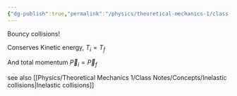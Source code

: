 ```yaml
---
{"dg-publish":true,"permalink":"/physics/theoretical-mechanics-1/class-notes/concepts/elastic-collisions/"}
---
```


Bouncy collisions!

Conserves Kinetic energy, $T_{i} = T_{f}$

And total momentum  $\vec{P}_{i}=\vec{P}_{f}$

see also [[Physics/Theoretical Mechanics 1/Class Notes/Concepts/Inelastic collisions\|Inelastic collisions]]
